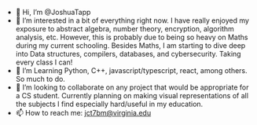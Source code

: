 - 👋 Hi, I’m @JoshuaTapp
- 👀 I’m interested in a bit of everything right now. I have really enjoyed my exposure to abstract algebra, number theory, encryption, algorithm analysis, etc. However, this is probably due to being so heavy on Maths during my current schooling. Besides Maths, I am starting to dive deep into Data structures, compilers, databases, and cybersecurity. Taking every class I can!
- 🌱 I’m Learning Python, C++, javascript/typescript, react, among others. So much to do.
- 💞️ I’m looking to collaborate on any project that would be appropriate for a CS student. Currently planning on making visual representations of all the subjects I find especially hard/useful in my education.
- 📫 How to reach me: jct7bm@virginia.edu

